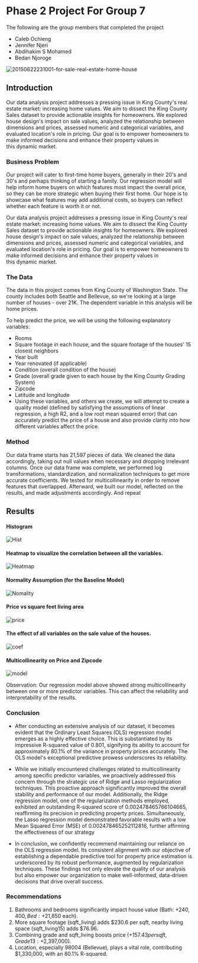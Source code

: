 # Phase 2 Project For Group 7

The following are the group members that completed the project
* Caleb Ochieng
* Jennifer Njeri
* Abdihakim S Mohamed
* Bedan Njoroge

![20150622231001-for-sale-real-estate-home-house](https://github.com/EngCS254/dsc-phase-2-project-v2-3/assets/133906913/4bf8c2cb-d958-459f-acd7-c081acb67d98)


## Introduction

Our data analysis project addresses a pressing issue in King County's real estate market: increasing home values. We aim to dissect the King County Sales dataset to provide actionable insights for homeowners. We explored house design's impact on sale values, analyzed the relationship between dimensions and prices, assessed numeric and categorical variables, and evaluated location's role in pricing. Our goal is to empower homeowners to make informed decisions and enhance their property values in this dynamic market.


### Business Problem
Our project will cater to first-time home buyers, generally in their 20's and 30's and perhaps thinking of starting a family. Our regression model will help inform home buyers on which features most impact the overall price, so they can be more strategic when buying their first home. Our hope is to showcase what features may add additional costs, so buyers can reflect whether each feature is worth it or not.

Our data analysis project addresses a pressing issue in King County's real estate market: increasing home values. We aim to dissect the King County Sales dataset to provide actionable insights for homeowners. We explored house design's impact on sale values, analyzed the relationship between dimensions and prices, assessed numeric and categorical variables, and evaluated location's role in pricing. Our goal is to empower homeowners to make informed decisions and enhance their property values in this dynamic market.

### The Data

The data in this project comes from King County of Washington State. The county includes both Seattle and Bellevue, so we're looking at a large number of houses - over 21K. The dependent variable in this analysis will be home prices.

To help predict the price, we will be using the following explanatory variables:

* Rooms
* Square footage in each house, and the square footage of the houses' 15 closest neighbors
* Year built
* Year renovated (if applicable)
* Condition (overall condition of the house)
* Grade (overall grade given to each house by the King County Grading System)
* Zipcode
* Latitude and longitude
* Using these variables, and others we create, we will attempt to create a quality model (defined by satisfying the assumptions of linear regression, a high R2, and a low root mean squared error) that can accurately predict the price of a house and also provide clarity into how different variables affect the price.



### Method
Our data frame starts has 21,597 pieces of data. We cleaned the data accordingly, taking out null values when necessary and dropping irrelevant columns. Once our data frame was complete, we performed log transformations, standardization, and normalization techniques to get more accurate coefficients. We tested for multicollinearity in order to remove features that overlapped. Afterward, we built our model, reflected on the results, and made adjustments accordingly. And repeat


## Results
#### Histogram 
![Hist](https://github.com/EngCS254/dsc-phase-2-project-v2-3/assets/133906913/9d9c3f1a-10c6-4936-8254-bd6c0a837990)

#### Heatmap to visualize the correlation between all the variables.
![Heatmap](https://github.com/EngCS254/dsc-phase-2-project-v2-3/assets/133906913/7e7f0069-27c4-4179-855f-3e8242b4780e)

#### Normality Assumption (for the Baseline Model)
![Nomality](https://github.com/EngCS254/dsc-phase-2-project-v2-3/assets/133906913/c931cd59-823b-49f2-a25d-3117de2c1b37)

#### Price vs square feet living area
![price](https://github.com/EngCS254/dsc-phase-2-project-v2-3/assets/133906913/e409c754-39e8-4d2c-a96d-b18d90f2351e)

#### The effect of all variables on the sale value of the houses.
![coef](https://github.com/EngCS254/dsc-phase-2-project-v2-3/assets/133906913/0e903d3f-0395-480f-9857-a31e756160f2)

#### Multicollinearity on Price and Zipcode
![model](https://github.com/EngCS254/dsc-phase-2-project-v2-3/assets/133906913/350f8939-951b-4180-b007-c470c67483b9)

Observation: Our regression model above showed strong multicollinearity between one or more predictor variables. This can affect the reliability and interpretability of the results.


### Conclusion
* After conducting an extensive analysis of our dataset, it becomes evident that the Ordinary Least Squares (OLS) regression model emerges as a highly effective choice. This is substantiated by its impressive R-squared value of 0.801, signifying its ability to account for approximately 80.1% of the variance in property prices accurately. The OLS model's exceptional predictive prowess underscores its reliability.

* While we initially encountered challenges related to multicollinearity among specific predictor variables, we proactively addressed this concern through the strategic use of Ridge and Lasso regularization techniques. This proactive approach significantly improved the overall stability and performance of our model. Additionally, the Ridge regression model, one of the regularization methods employed, exhibited an outstanding R-squared score of 0.002478465766104665, reaffirming its precision in predicting property prices. Simultaneously, the Lasso regression model demonstrated favorable results with a low Mean Squared Error (MSE) of 0.002478465252112816, further affirming the effectiveness of our strategy

*  In conclusion, we confidently recommend maintaining our reliance on the OLS regression model. Its consistent alignment with our objective of establishing a dependable predictive tool for property price estimation is underscored by its robust performance, augmented by regularization techniques. These findings not only elevate the quality of our analysis but also empower our organization to make well-informed, data-driven decisions that drive overall success.


### Recommendations
1. Bathrooms and bedrooms significantly impact house value (Bath: +$240,400, Bed: +$21,850 each).
2. More square footage (sqft_living) adds $230.6 per sqft, nearby living space (sqft_living15) adds $76.96.
3. Combining grade and sqft_living boosts price (+$157.43 per sqft, Grade 13: +$2,397,000).
4. Location, especially 98004 (Bellevue), plays a vital role, contributing $1,330,000, with an 80.1% R-squared.








